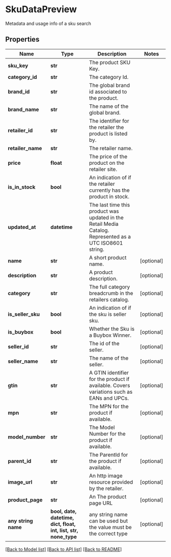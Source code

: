 # SkuDataPreview

Metadata and usage info of a sku search

## Properties
Name | Type | Description | Notes
------------ | ------------- | ------------- | -------------
**sku_key** | **str** | The product SKU Key. | 
**category_id** | **str** | The category Id. | 
**brand_id** | **str** | The global brand id associated to the product. | 
**brand_name** | **str** | The name of the global brand. | 
**retailer_id** | **str** | The identifier for the retailer the product is listed by. | 
**retailer_name** | **str** | The retailer name. | 
**price** | **float** | The price of the product on the retailer site. | 
**is_in_stock** | **bool** | An indication of if the retailer currently has the product in stock. | 
**updated_at** | **datetime** | The last time this product was updated in the Retail Media Catalog. Represented as a UTC ISO8601 string. | 
**name** | **str** | A short product name. | [optional] 
**description** | **str** | A product description. | [optional] 
**category** | **str** | The full category breadcrumb in the retailers catalog. | [optional] 
**is_seller_sku** | **bool** | An indication of if the sku is seller sku. | [optional] 
**is_buybox** | **bool** | Whether the Sku is a Buybox Winner. | [optional] 
**seller_id** | **str** | The id of the seller. | [optional] 
**seller_name** | **str** | The name of the seller. | [optional] 
**gtin** | **str** | A GTIN identifier for the product if available. Covers variations such as EANs and UPCs. | [optional] 
**mpn** | **str** | The MPN for the product if available. | [optional] 
**model_number** | **str** | The Model Number for the product if available. | [optional] 
**parent_id** | **str** | The ParentId for the product if available. | [optional] 
**image_url** | **str** | An http image resource provided by the retailer. | [optional] 
**product_page** | **str** | An The product page URL | [optional] 
**any string name** | **bool, date, datetime, dict, float, int, list, str, none_type** | any string name can be used but the value must be the correct type | [optional]

[[Back to Model list]](../README.md#documentation-for-models) [[Back to API list]](../README.md#documentation-for-api-endpoints) [[Back to README]](../README.md)


